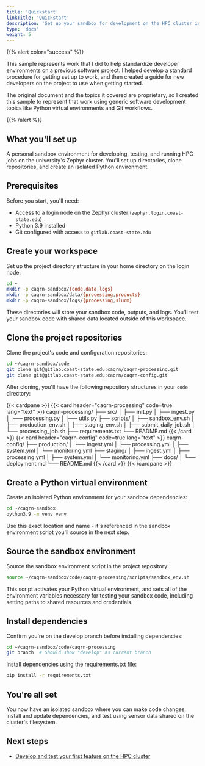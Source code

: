 ```yaml
---
title: 'Quickstart'
linkTitle: 'Quickstart'
description: 'Set up your sandbox for development on the HPC cluster in under 10 minutes.'
type: 'docs'
weight: 5
---
```


{{% alert color="success" %}}

This sample represents work that I did to help standardize developer environments on a previous software project.  I helped develop a standard procedure for getting set up to work, and then created a guide for new developers on the project to use when getting started.

The original document and the topics it covered are proprietary, so I created this sample to represent that work using generic software development topics like Python virtual environments and Git workflows.

{{% /alert %}}

## What you'll set up

A personal sandbox environment for developing, testing, and running HPC jobs on the university's Zephyr cluster.
You'll set up directories, clone repositories, and create an isolated Python environment.

## Prerequisites

Before you start, you'll need:

- Access to a login node on the Zephyr cluster (`zephyr.login.coast-state.edu`)
- Python 3.9 installed
- Git configured with access to `gitlab.coast-state.edu`

## Create your workspace

Set up the project directory structure in your home directory on the login node:

```bash
cd ~
mkdir -p caqrn-sandbox/{code,data,logs}
mkdir -p caqrn-sandbox/data/{processing,products}
mkdir -p caqrn-sandbox/logs/{processing,slurm}
```

These directories will store your sandbox code, outputs, and logs.
You'll test your sandbox code with shared data located outside of this workspace.

## Clone the project repositories

Clone the project's code and configuration repositories:

```bash
cd ~/caqrn-sandbox/code
git clone git@gitlab.coast-state.edu:caqrn/caqrn-processing.git
git clone git@gitlab.coast-state.edu:caqrn/caqrn-config.git
```

After cloning, you'll have the following repository structures in your `code` directory:

{{< cardpane >}}
{{< card header="caqrn-processing" code=true lang="text" >}}
caqrn-processing/
├── src/
│   ├── __init__.py
│   ├── ingest.py
│   ├── processing.py
│   ├── utils.py
├── scripts/
│   ├── sandbox_env.sh
│   ├── production_env.sh
│   ├── staging_env.sh
│   ├── submit_daily_job.sh
│   └── processing_job.sh
├── requirements.txt
└── README.md
{{< /card >}}
{{< card header="caqrn-config" code=true lang="text" >}}
caqrn-config/
├── production/
│   ├── ingest.yml
│   ├── processing.yml
│   ├── system.yml
│   └── monitoring.yml
├── staging/
│   ├── ingest.yml
│   ├── processing.yml
│   ├── system.yml
│   └── monitoring.yml
├── docs/
│   └── deployment.md
└── README.md
{{< /card >}}
{{< /cardpane >}}

## Create a Python virtual environment

Create an isolated Python environment for your sandbox dependencies:

```bash
cd ~/caqrn-sandbox
python3.9 -m venv venv
```

Use this exact location and name - it's referenced in the sandbox environment script you'll source in the next step.

## Source the sandbox environment

Source the sandbox environment script in the project repository:

```bash
source ~/caqrn-sandbox/code/caqrn-processing/scripts/sandbox_env.sh
```

This script activates your Python virtual environment, and sets all of the environment variables necessary for testing your sandbox code, including setting paths to shared resources and credentials.

## Install dependencies

Confirm you're on the develop branch before installing dependencies:

```bash
cd ~/caqrn-sandbox/code/caqrn-processing
git branch  # Should show "develop" as current branch
```

Install dependencies using the requirements.txt file:

```bash
pip install -r requirements.txt
```

## You're all set

You now have an isolated sandbox where you can make code changes, install and update dependencies, and test using sensor data shared on the cluster's filesystem.

## Next steps

- [Develop and test your first feature on the HPC cluster](/get-started/hpc-tutorial/)
